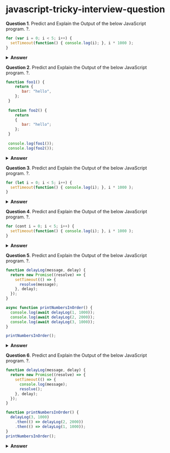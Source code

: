 # javascript-tricky-interview-question
**Question 1**. Predict and Explain the Output of the below JavaScript program. ?.

```javascript
for (var i = 0; i < 5; i++) {
  setTimeout(function() { console.log(i); }, i * 1000 );
}
```
<details><summary><b>Answer</b></summary>

```javascript
5
5
5
5
5
```
It will print 5, five times because callback schedule with setTimeout function, when callback came back til the time other part of code already got executed so loop fails when i = 5 as i is a global variable, because of that it will print 5
</details>

**Question 2**. Predict and Explain the Output of the below JavaScript program. ?.

```javascript
function foo1() {
    return {
       bar: "hello",
    };
 }
   
 function foo2() {
    return
    {
       bar: "hello";
    };
 }
   
 console.log(foo1());
 console.log(foo2());
```
<details><summary><b>Answer</b></summary>

```javascript
{ bar: 'hello' }
undefined
```

</details>


**Question 3**. Predict and Explain the Output of the below JavaScript program. ?.

```javascript
for (let i = 0; i < 5; i++) {
  setTimeout(function() { console.log(i); }, i * 1000 );
}
```
<details><summary><b>Answer</b></summary>

```javascript
0
1
2
3
4
```
</details>


**Question 4**. Predict and Explain the Output of the below JavaScript program. ?.

```javascript
for (cont i = 0; i < 5; i++) {
  setTimeout(function() { console.log(i); }, i * 1000 );
}
```
<details><summary><b>Answer</b></summary>

```javascript
TypeError: Assignment to constant variable.
```
</details>

**Question 5**. Predict and Explain the Output of the below JavaScript program. ?.

```javascript
function delayLog(message, delay) {
  return new Promise((resolve) => {
    setTimeout(() => {
      resolve(message);
    }, delay);
  });
}

async function printNumbersInOrder() {
  console.log(await delayLog(1, 1000));
  console.log(await delayLog(2, 2000));
  console.log(await delayLog(3, 1000));
}

printNumbersInOrder();

```
<details><summary><b>Answer</b></summary>

```javascript
1
2
3
```
# delayLog and printNumbersInOrder Functions

## Overview
The `delayLog` function returns a `Promise` that resolves with the given message after a specified delay using `setTimeout`.

The `printNumbersInOrder` function is `async`, which means it can use the `await` keyword to wait for each `Promise` to resolve before proceeding to the next line.

## Sequence
1. `await delayLog(1, 1000)` - waits 1 second, then prints `1`.
2. `await delayLog(2, 2000)` - waits 2 seconds, then prints `2`.
3. `await delayLog(3, 1000)` - waits 1 second, then prints `3`.

The `await` ensures that each `console.log` happens only after the previous `delayLog` has resolved, so the numbers are printed sequentially in the order `1, 2, 3` despite different delays.

</details>


**Question 6**. Predict and Explain the Output of the below JavaScript program. ?.

```javascript
function delayLog(message, delay) {
  return new Promise((resolve) => {
    setTimeout(() => {
      console.log(message);
      resolve();
    }, delay);
  });
}

function printNumbersInOrder() {
  delayLog(3, 1000)
    .then(() => delayLog(2, 2000))
    .then(() => delayLog(1, 1000));
}
printNumbersInOrder();

```
<details><summary><b>Answer</b></summary>

```javascript
3 (after 1 second)
2 (after 3 seconds)
1 (after 4 seconds)
```
# Explanation of Code

In the code, `delayLog` is a function that returns a `Promise` which resolves after a specified delay, printing a message when done.

`printNumbersInOrder` calls `delayLog` with different delays in sequence. The `.then()` chaining ensures that each log happens after the previous one finishes.

### Example Breakdown:
- 3 is printed after 1 second.
- 2 is printed after a total of 3 seconds (1 second for 3, 2 seconds for 2).
- 1 is printed after a total of 4 seconds.

</details>